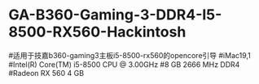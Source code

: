 # GA-B360-Gaming-3-DDR4-I5-8500-RX560-Hackintosh
#适用于技嘉b360-gaming3主板i5-8500-rx560的opencore引导
#iMac19,1
#Intel(R) Core(TM) i5-8500 CPU @ 3.00GHz
#8 GB 2666 MHz DDR4
#Radeon RX 560 4 GB
